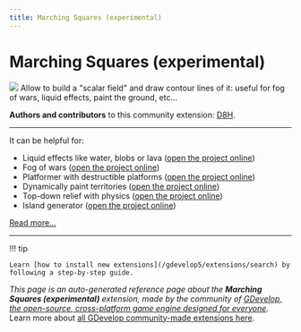 ```yaml
---
title: Marching Squares (experimental)
---
```

# Marching Squares (experimental)

![](https://resources.gdevelop-app.com/assets/Icons/peanut-outline.svg)
Allow to build a "scalar field" and draw contour lines of it: useful for fog of wars, liquid effects, paint the ground, etc...

**Authors and contributors** to this community extension: [D8H](https://gd.games/D8H).

---

It can be helpful for:

  * Liquid effects like water, blobs or lava ([open the project online](https://editor.gdevelop.io/?project=example://marching-squares-liquids))
  * Fog of wars ([open the project online](https://editor.gdevelop.io/?project=example://marching-squares-fog-of-war))
  * Platformer with destructible platforms ([open the project online](https://editor.gdevelop.io/?project=example://marching-squares-platforms-painter))
  * Dynamically paint territories ([open the project online](https://editor.gdevelop.io/?project=example://marching-squares-qix))
  * Top-down relief with physics ([open the project online](https://editor.gdevelop.io/?project=example://marching-squares-terraforming))
  * Island generator ([open the project online](https://editor.gdevelop.io/?project=example://marching-squares-island-generator))

[Read more...](https://wiki.gdevelop.io/gdevelop5/extensions/marching-squares)

---

!!! tip

    Learn [how to install new extensions](/gdevelop5/extensions/search) by following a step-by-step guide.

*This page is an auto-generated reference page about the **Marching Squares (experimental)** extension, made by the community of [GDevelop, the open-source, cross-platform game engine designed for everyone](https://gdevelop.io/).* Learn more about [all GDevelop community-made extensions here](/gdevelop5/extensions).